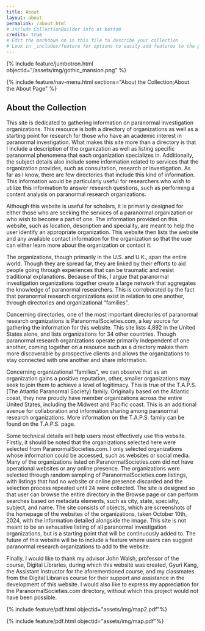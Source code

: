 ```yaml
---
title: About
layout: about
permalink: /about.html
# include CollectionBuilder info at bottom
credits: true
# Edit the markdown on in this file to describe your collection
# Look in _includes/feature for options to easily add features to the page
---
```


{% include feature/jumbotron.html objectid="/assets/img/gothic_mansion.png" %}

{% include feature/nav-menu.html sections="About the Collection;About the About Page" %}

## About the Collection

This site is dedicated to gathering information on paranormal investigation organizations. This resource is both a directory of organizations as well as a starting point for research for those who have an academic interest in paranormal investigation. What makes this site more than a directory is that I include a description of the organization as well as listing specific paranormal phenomena that each organization specializes in. Additionally, the subject details also include some information related to services that the organization provides, such as consultation, research or investigation. As far as I know, there are few directories that include this kind of information. This information would be particularly useful for researchers who wish to utilize this information to answer research questions, such as performing a content analysis on paranormal research organizations. 

Although this website is useful for scholars, it is primarily designed for either those who are seeking the services of a paranormal organization or who wish to become a part of one. The information provided on this website, such as location, description and speciality, are meant to help the user identify an appropriate organization. This website then lists the website and any available contact information for the organization so that the user can either learn more about the organization or contact it.

The organizations, though primarily in the U.S. and U.K., span the entire world. Though they are spread far, they are linked by their efforts to aid people going through experiences that can be traumatic and resist traditional explanations. Because of this, I argue that paranormal investigation organizations together create a large network that aggregates the knowledge of paranormal researchers. This is corroborated by the fact that paranormal research organizations exist in relation to one another, through directories and organizational “families”.

Concerning directories, one of the most important directories of paranormal research organizations is ParanormalSocieties.com, a key source for gathering the information for this website. This site lists 4,892 in the United States alone, and lists organizations for 34 other countries. Though paranormal research organizations operate primarily independent of one another, coming together on a resource such as a directory makes them more discoverable by prospective clients and allows the organizations to stay connected with one another and share information. 

Concerning organizational “families”, we can observe that as an organization gains a positive reputation, other, smaller organizations may seek to join them to achieve a level of legitimacy. This is true of the T.A.P.S. (The Atlantic Paranormal Society) family. Originally based on the Atlantic coast, they now proudly have member organizations across the entire United States, including the Midwest and Pacific coast. This is an additional avenue for collaboration and information sharing among paranormal research organizations. More information on the T.A.P.S. family can be found on the T.A.P.S. page.

Some technical details will help users most effectively use this website. Firstly, it should be noted that the organizations selected here were selected from ParanormalSocieties.com. I only selected organizations whose information could be accessed, such as websites or social media. Many of the organizations listed on ParanormalSocieties.com did not have operational websites or any online presence. The organizations were selected through random sampling of ParanormalSocieties.com listings, with listings that had no website or online presence discarded and the selection process repeated until 24 were collected. The site is designed so that user can browse the entire directory in the Browse page or can perform searches based on metadata elements, such as city, state, specialty, subject, and name. The site consists of objects, which are screenshots of the homepage of the websites of the organizations, taken October 10th, 2024, with the information detailed alongside the image. This site is not meant to be an exhaustive listing of all paranormal investigation organizations, but is a starting point that will be continuously added to. The future of this website will be to include a feature where users can suggest paranormal research organizations to add to the website.

Finally, I would like to thank my advisor John Walsh, professor of the course, Digital Libraries, during which this website was created, Gyuri Kang, the Assistant Instructor for the aforementioned course, and my classmates from the Digital Libraries course for their support and assistance in the development of this website. I would also like to express my appreciation for the ParanormalSocieties.com directory, without which this project would not have been possible.


{% include feature/pdf.html objectid="assets/img/map2.pdf"%}

{% include feature/pdf.html objectid="assets/img/map.pdf"%}
